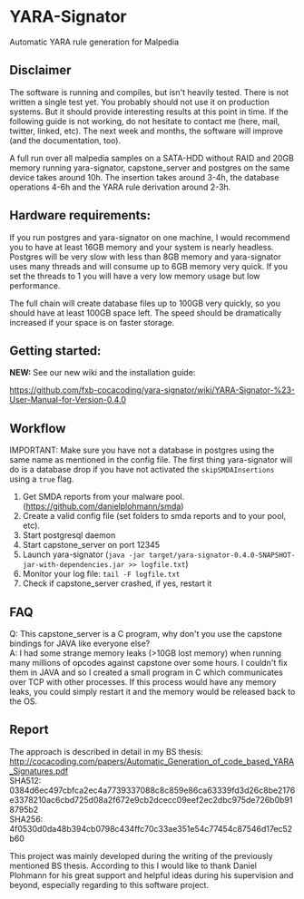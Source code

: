 # YARA-Signator
Automatic YARA rule generation for Malpedia

## Disclaimer
The software is running and compiles, but isn't heavily tested. There is not written a single test yet. You probably should not use it on production systems. But it should provide interesting results at this point in time. If the following guide is not working, do not hesitate to contact me (here, mail, twitter, linked, etc). The next week and months, the software will improve (and the documentation, too).

A full run over all malpedia samples on a SATA-HDD without RAID and 20GB memory running yara-signator, capstone_server and postgres on the same device takes around 10h. The insertion takes around 3-4h, the database operations 4-6h and the YARA rule derivation around 2-3h.

## Hardware requirements:
If you run postgres and yara-signator on one machine, I would recommend you to have at least 16GB memory and your system is nearly headless. Postgres will be very slow with less than 8GB memory and yara-signator uses many threads and will consume up to 6GB memory very quick. If you set the threads to 1 you will have a very low memory usage but low performance.

The full chain will create database files up to 100GB very quickly, so you should have at least 100GB space left. The speed should be dramatically increased if your space is on faster storage.


## Getting started:

**NEW:** See our new wiki and the installation guide:

https://github.com/fxb-cocacoding/yara-signator/wiki/YARA-Signator-%23-User-Manual-for-Version-0.4.0


## Workflow

IMPORTANT: Make sure you have not a database in postgres using the same name as mentioned in the config file. The first thing yara-signator will do is a database drop if you have not activated the `skipSMDAInsertions` using a `true` flag.

1. Get SMDA reports from your malware pool. (https://github.com/danielplohmann/smda)
2. Create a valid config file (set folders to smda reports and to your pool, etc).
3. Start postgresql daemon
4. Start capstone_server on port 12345
5. Launch yara-signator (`java -jar target/yara-signator-0.4.0-SNAPSHOT-jar-with-dependencies.jar >> logfile.txt`)
6. Monitor your log file: `tail -F logfile.txt`
7. Check if capstone_server crashed, if yes, restart it


## FAQ
Q: This capstone_server is a C program, why don't you use the capstone bindings for JAVA like everyone else?<br />
A: I had some strange memory leaks (>10GB lost memory) when running many millions of opcodes against capstone over some hours. I couldn't fix them in JAVA and so I created a small program in C which communicates over TCP with other processes. If this process would have any memory leaks, you could simply restart it and the memory would be released back to the OS.


## Report
The approach is described in detail in my BS thesis:
http://cocacoding.com/papers/Automatic_Generation_of_code_based_YARA_Signatures.pdf <br />
SHA512: <br /> 0384d6ec497cbfca2ec4a7739337088c8c859e86ca63339fd3d26c8be2176e3378210ac6cbd725d08a2f672e9cb2dcecc09eef2ec2dbc975de726b0b918795b2 <br />
SHA256: <br />
4f0530d0da48b394cb0798c434ffc70c33ae351e54c77454c87546d17ec52b60 <br />


This project was mainly developed during the writing of the previously mentioned BS thesis. According to this I would like to thank Daniel Plohmann for his great support and helpful ideas during his supervision and beyond, especially regarding to this software project.

